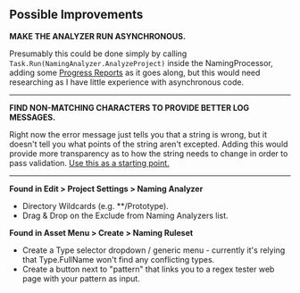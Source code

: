 ## Possible Improvements
**MAKE THE ANALYZER RUN ASYNCHRONOUS.**

Presumably this could be done simply by calling `Task.Run(NamingAnalyzer.AnalyzeProject)` inside the NamingProcessor, adding some [Progress Reports](https://docs.unity3d.com/2020.1/Documentation/ScriptReference/Progress.Report.html) as it goes along, but this would need researching as I have little experience with asynchronous code.

---

**FIND NON-MATCHING CHARACTERS TO PROVIDE BETTER LOG MESSAGES.**

Right now the error message just tells you that a string is wrong, but it doesn't tell you what points of the string aren't excepted. Adding this would provide more transparency as to how the string needs to change in order to pass validation. [Use this as a starting point.](https://stackoverflow.com/questions/12383945/find-not-matching-characters-in-a-string-with-regex)

---

**Found in Edit > Project Settings > Naming Analyzer**
- Directory Wildcards (e.g. **/Prototype).
- Drag & Drop on the Exclude from Naming Analyzers list.

**Found in Asset Menu > Create > Naming Ruleset**
- Create a Type selector dropdown / generic menu - currently it's relying that Type.FullName won't find any conflicting types.
- Create a button next to "pattern" that links you to a regex tester web page with your pattern as input.
